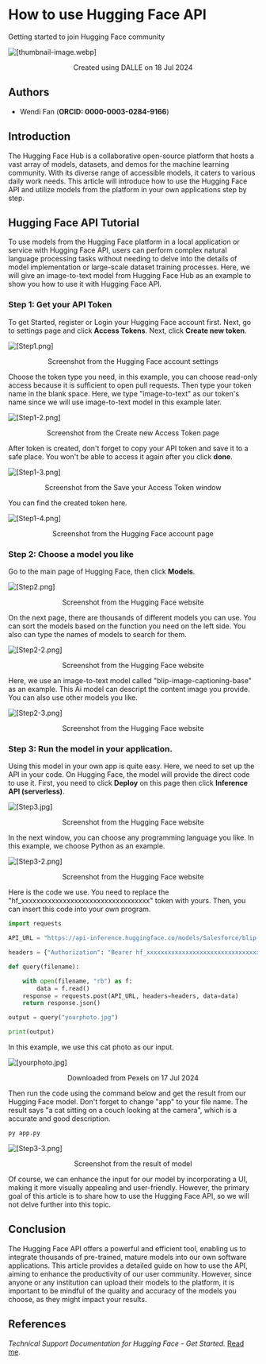 # How to use Hugging Face API

Getting started to join Hugging Face community

![[thumbnail-image.webp]](../img/images-wendi/thumbnail-image.webp)
<div align="center">Created using DALLE on 18 Jul 2024</div>

## Authors

- Wendi Fan (**ORCID: 0000-0003-0284-9166**)

## Introduction

The Hugging Face Hub is a collaborative open-source platform that hosts a vast array of models, datasets, and demos for the machine learning community. With its diverse range of accessible models, it caters to various daily work needs. This article will introduce how to use the Hugging Face API and utilize models from the platform in your own applications step by step.

## Hugging Face API Tutorial

To use models from the Hugging Face platform in a local application or service with Hugging Face API, users can perform complex natural language processing tasks without needing to delve into the details of model implementation or large-scale dataset training processes. Here, we will give an image-to-text model from Hugging Face Hub as an example to show you how to use it with Hugging Face API.

### Step 1: Get your API Token

To get Started, register or Login your Hugging Face account first. Next, go to settings page and click **Access Tokens**. Next, click **Create new token**.

![[Step1.png]](../img/images-wendi/Step1.png)
<div align="center">Screenshot from the Hugging Face account settings</div>

Choose the token type you need, in this example, you can choose read-only access because it is sufficient to open pull requests. Then type your token name in the blank space. Here, we type "image-to-text" as our token's name since we will use image-to-text model in this example later.

![[Step1-2.png]](../img/images-wendi/Step1-2.png)
<div align="center">Screenshot from the Create new Access Token page</div>

After token is created, don't forget to copy your API token and save it to a safe place. You won't be able to access it again after you click **done**.

![[Step1-3.png]](../img/images-wendi/Step1-3.png)
<div align="center">Screenshot from the Save your Access Token window</div>

You can find the created token here.

![[Step1-4.png]](../img/images-wendi/Step1-4.png)
<div align="center">Screenshot from the Hugging Face account page</div>

### Step 2: Choose a model you like

Go to the main page of Hugging Face, then click **Models**.

![[Step2.png]](../img/images-wendi/Step2.png)
<div align="center">Screenshot from the Hugging Face website</div>

On the next page, there are thousands of different models you can use. You can sort the models based on the function you need on the left side. You also can type the names of models to search for them.

![[Step2-2.png]](../img/images-wendi/Step2-2.png)
<div align="center">Screenshot from the Hugging Face website</div>

Here, we use an image-to-text model called "blip-image-captioning-base" as an example. This Ai model can descript the content image you provide. You can also use other models you like.

![[Step2-3.png]](../img/images-wendi/Step2-3.png)
<div align="center">Screenshot from the Hugging Face website</div>

### Step 3: Run the model in your application.

Using this model in your own app is quite easy. Here, we need to set up the API in your code. On Hugging Face, the model will provide the direct code to use it. First, you need to click **Deploy** on this page then click **Inference API (serverless)**.

![[Step3.jpg]](../img/images-wendi/Step3.jpg)
<div align="center">Screenshot from the Hugging Face website</div>

In the next window, you can choose any programming language you like. In this example, we choose Python as an example.

![[Step3-2.png]](../img/images-wendi/Step3-2.png)
<div align="center">Screenshot from the Hugging Face website</div>

Here is the code we use. You need to replace the "hf_xxxxxxxxxxxxxxxxxxxxxxxxxxxxxxxxxx" token with yours. Then, you can insert this code into your own program.

```python 
import requests

API_URL = "https://api-inference.huggingface.co/models/Salesforce/blip-image-captioning-base"

headers = {"Authorization": "Bearer hf_xxxxxxxxxxxxxxxxxxxxxxxxxxxxxxxxxx"}

def query(filename):

    with open(filename, "rb") as f:
        data = f.read()
    response = requests.post(API_URL, headers=headers, data=data)
    return response.json()

output = query("yourphoto.jpg")

print(output)
```

In this example, we use this cat photo as our input.

![[yourphoto.jpg]](../img/images-wendi/yourphoto.jpg)
<div align="center">Downloaded from Pexels on 17 Jul 2024</div>

Then run the code using the command below and get the result from our Hugging Face model. Don't forget to change "app" to your file name. The result says "a cat sitting on a couch looking at the camera", which is a accurate and good description.

```python 
py app.py
```

![[Step3-3.png]](../img/images-wendi/Step3-3.png)
<div align="center">Screenshot from the result of model</div>

Of course, we can enhance the input for our model by incorporating a UI, making it more visually appealing and user-friendly. However, the primary goal of this article is to share how to use the Hugging Face API, so we will not delve further into this topic.

## Conclusion

The Hugging Face API offers a powerful and efficient tool, enabling us to integrate thousands of pre-trained, mature models into our own software applications. This article provides a detailed guide on how to use the API, aiming to enhance the productivity of our user community. However, since anyone or any institution can upload their models to the platform, it is important to be mindful of the quality and accuracy of the models you choose, as they might impact your results.

## References

*Technical Support Documentation for Hugging Face - Get Started.* [Read me](https://huggingface.co/docs/api-inference/en/quicktour#overview).